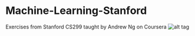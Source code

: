 # Machine-Learning-Stanford
Exercises from Stanford CS299 taught by Andrew Ng on Coursera
![alt tag](https://www.coursera.org/account/accomplishments/certificate/E4XHEUWR5KTP)
